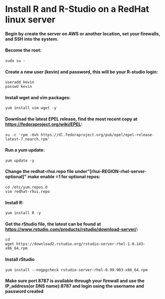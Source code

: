 # Install R and R-Studio on a RedHat linux server

#### Begin by create the server on AWS or another location, set your firewalls, and SSH into the system.

#### Become the root:
    sudo su -

#### Create a new user (kevin) and password, this will be your R-studio login:
    useradd kevin
    passwd kevin

#### Install wget and vim packages:
    yum install vim wget -y

#### Download the latest EPEL release, find the most recent copy at https://fedoraproject.org/wiki/EPEL:
    su -c 'rpm -Uvh https://dl.fedoraproject.org/pub/epel/epel-release-latest-7.noarch.rpm'
    
#### Run a yum update:
    yum update -y
    
#### Change the redhat-rhui.repo file under"[rhui-REGION-rhel-server-optional]" make enable =1 for optional repos:
    cd /etc/yum.repos.d
    vim redhat-rhui.repo

#### Install R:
    yum install R -y
    
#### Get the rStudio file, the latest can be found at https://www.rstudio.com/products/rstudio/download-server/:
    cd
    wget https://download2.rstudio.org/rstudio-server-rhel-1.0.143-x86_64.rpm

#### Install rStudio
    yum install --nogpgcheck rstudio-server-rhel-0.99.903-x86_64.rpm
    
#### Make sure port 8787 is available through your firewall and use the IP_address(or DNS name):8787 and login using the username and password created
